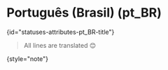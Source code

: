 # Português (Brasil) (pt_BR)
{id="statuses-attributes-pt_BR-title"}

> All lines are translated 😊
>
{style="note"}

